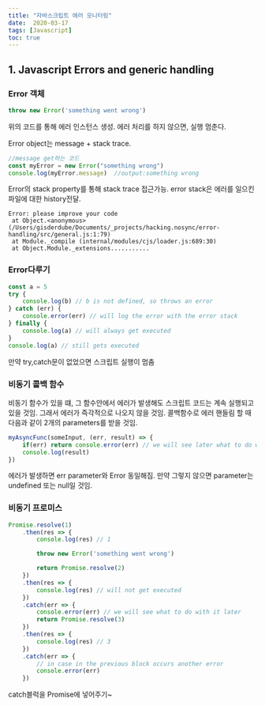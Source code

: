 ```yaml
---
title: "자바스크립트 에러 모니터링"
date:  2020-03-17
tags: [Javascript]
toc: true
---
```


## 1. Javascript Errors and generic handling

### Error 객체

```javascript
throw new Error('something went wrong') 
```

위의 코드를 통해 에러 인스턴스 생성. 에러 처리를 하지 않으면, 실행 멈춘다.

Error object는 message + stack trace. 

```javascript
//message get하는 코드
const myError = new Error("something wrong")
console.log(myError.message)  //output:something wrong
```

Error의 stack property를 통해 stack trace 접근가능. error stack은 에러를 일으킨 파일에 대한 history전달.

```
Error: please improve your code
 at Object.<anonymous> (/Users/gisderdube/Documents/_projects/hacking.nosync/error-handling/src/general.js:1:79)
 at Module._compile (internal/modules/cjs/loader.js:689:30)
 at Object.Module._extensions...........
```



### Error다루기

```javascript
const a = 5
try {
    console.log(b) // b is not defined, so throws an error
} catch (err) {
    console.error(err) // will log the error with the error stack
} finally {
    console.log(a) // will always get executed
}
console.log(a) // still gets executed
```

만약 try,catch문이 없었으면 스크립트 실행이 멈춤



### 비동기 콜백 함수

비동기 함수가 있을 떄, 그 함수안에서 에러가 발생해도 스크립트 코드는 계속 실행되고 있을 것임.  그래서 에러가 즉각적으로 나오지 않을 것임. 콜백함수로 에러 핸들림 할 때 다음과 같이 2개의 parameters를 받을 것임.

```javascript
myAsyncFunc(someInput, (err, result) => {
    if(err) return console.error(err) // we will see later what to do with the error object.
    console.log(result)
})
```

에러가 발생하면 err parameter와 Error 동일해짐. 만약 그렇지 않으면 parameter는 undefined 또는 null일 것임. 



### 비동기 프로미스

```javascript
Promise.resolve(1)
    .then(res => {
        console.log(res) // 1

        throw new Error('something went wrong')

        return Promise.resolve(2)
    })
    .then(res => {
        console.log(res) // will not get executed
    })
    .catch(err => {
        console.error(err) // we will see what to do with it later
        return Promise.resolve(3)
    })
    .then(res => {
        console.log(res) // 3
    })
    .catch(err => {
        // in case in the previous block occurs another error
        console.error(err)
    })
```

catch블럭을 Promise에 넣어주기~
